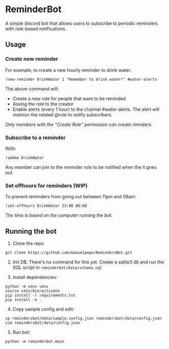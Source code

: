 # ReminderBot

A simple discord bot that allows users to subscribe to periodic reminders with role-based notifications.


## Usage

### Create new reminder

For example, to create a new hourly reminder to drink water. 

```
!new-reminder DrinkWater 1 "Remember to drink water!" #water-alerts
```

The above command will: 

* Create a new role for people that want to be reminded
* Assing the role to the creator
* Enable alerts (every 1 hour) to the channel #water-alerts. The alert will metnion the related @role to notify subscribers.

*Only members with the "Create Role" permission can create rimnders.*

### Subscribe to a reminder

With:

```
!addme DrinkWater
```

Any member can join to the reminder role to be notified when the it goes out.

### Set offhours for reminders (WIP)

To prevent reminders from going out between 11pm and 08am:

```
!set-offhours DrinkWater 23:00 08:00
```

*The time is based on the computer running the bot.*

## Running the bot

1. Clone the repo

```
git clone https://github.com/manuelpepe/RemindersBot.git
```

2. Init DB. There's no command for this yet. Create a sqlite3 db and run the SQL script in `reminderbot/data/schema.sql`

3. Install dependencies:

```
python -m venv venv
source venv/bin/activate
pip install -r requirements.txt
pip install -e .
```

4. Copy sample config and edit:

```
cp remindersbot/data/sample.config.json remindersbot/data/config.json
vim remindersbot/data/config.json
```

5. Run bot:

```
python -m reminderbot.main
```
